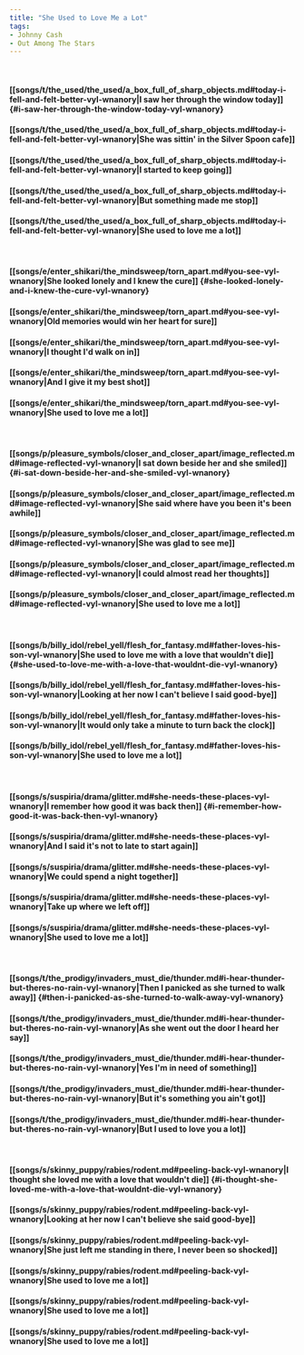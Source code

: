```yaml
---
title: "She Used to Love Me a Lot"
tags:
- Johnny Cash
- Out Among The Stars
---
```

&nbsp;
#### [[songs/t/the_used/the_used/a_box_full_of_sharp_objects.md#today-i-fell-and-felt-better-vyl-wnanory|I saw her through the window today]] {#i-saw-her-through-the-window-today-vyl-wnanory}
#### [[songs/t/the_used/the_used/a_box_full_of_sharp_objects.md#today-i-fell-and-felt-better-vyl-wnanory|She was sittin' in the Silver Spoon cafe]]
#### [[songs/t/the_used/the_used/a_box_full_of_sharp_objects.md#today-i-fell-and-felt-better-vyl-wnanory|I started to keep going]]
#### [[songs/t/the_used/the_used/a_box_full_of_sharp_objects.md#today-i-fell-and-felt-better-vyl-wnanory|But something made me stop]]
#### [[songs/t/the_used/the_used/a_box_full_of_sharp_objects.md#today-i-fell-and-felt-better-vyl-wnanory|She used to love me a lot]]
&nbsp;
#### [[songs/e/enter_shikari/the_mindsweep/torn_apart.md#you-see-vyl-wnanory|She looked lonely and I knew the cure]] {#she-looked-lonely-and-i-knew-the-cure-vyl-wnanory}
#### [[songs/e/enter_shikari/the_mindsweep/torn_apart.md#you-see-vyl-wnanory|Old memories would win her heart for sure]]
#### [[songs/e/enter_shikari/the_mindsweep/torn_apart.md#you-see-vyl-wnanory|I thought I'd walk on in]]
#### [[songs/e/enter_shikari/the_mindsweep/torn_apart.md#you-see-vyl-wnanory|And I give it my best shot]]
#### [[songs/e/enter_shikari/the_mindsweep/torn_apart.md#you-see-vyl-wnanory|She used to love me a lot]]
&nbsp;
#### [[songs/p/pleasure_symbols/closer_and_closer_apart/image_reflected.md#image-reflected-vyl-wnanory|I sat down beside her and she smiled]] {#i-sat-down-beside-her-and-she-smiled-vyl-wnanory}
#### [[songs/p/pleasure_symbols/closer_and_closer_apart/image_reflected.md#image-reflected-vyl-wnanory|She said where have you been it's been awhile]]
#### [[songs/p/pleasure_symbols/closer_and_closer_apart/image_reflected.md#image-reflected-vyl-wnanory|She was glad to see me]]
#### [[songs/p/pleasure_symbols/closer_and_closer_apart/image_reflected.md#image-reflected-vyl-wnanory|I could almost read her thoughts]]
#### [[songs/p/pleasure_symbols/closer_and_closer_apart/image_reflected.md#image-reflected-vyl-wnanory|She used to love me a lot]]
&nbsp;
#### [[songs/b/billy_idol/rebel_yell/flesh_for_fantasy.md#father-loves-his-son-vyl-wnanory|She used to love me with a love that wouldn't die]] {#she-used-to-love-me-with-a-love-that-wouldnt-die-vyl-wnanory}
#### [[songs/b/billy_idol/rebel_yell/flesh_for_fantasy.md#father-loves-his-son-vyl-wnanory|Looking at her now I can't believe I said good-bye]]
#### [[songs/b/billy_idol/rebel_yell/flesh_for_fantasy.md#father-loves-his-son-vyl-wnanory|It would only take a minute to turn back the clock]]
#### [[songs/b/billy_idol/rebel_yell/flesh_for_fantasy.md#father-loves-his-son-vyl-wnanory|She used to love me a lot]]
&nbsp;
#### [[songs/s/suspiria/drama/glitter.md#she-needs-these-places-vyl-wnanory|I remember how good it was back then]] {#i-remember-how-good-it-was-back-then-vyl-wnanory}
#### [[songs/s/suspiria/drama/glitter.md#she-needs-these-places-vyl-wnanory|And I said it's not to late to start again]]
#### [[songs/s/suspiria/drama/glitter.md#she-needs-these-places-vyl-wnanory|We could spend a night together]]
#### [[songs/s/suspiria/drama/glitter.md#she-needs-these-places-vyl-wnanory|Take up where we left off]]
#### [[songs/s/suspiria/drama/glitter.md#she-needs-these-places-vyl-wnanory|She used to love me a lot]]
&nbsp;
#### [[songs/t/the_prodigy/invaders_must_die/thunder.md#i-hear-thunder-but-theres-no-rain-vyl-wnanory|Then I panicked as she turned to walk away]] {#then-i-panicked-as-she-turned-to-walk-away-vyl-wnanory}
#### [[songs/t/the_prodigy/invaders_must_die/thunder.md#i-hear-thunder-but-theres-no-rain-vyl-wnanory|As she went out the door I heard her say]]
#### [[songs/t/the_prodigy/invaders_must_die/thunder.md#i-hear-thunder-but-theres-no-rain-vyl-wnanory|Yes I'm in need of something]]
#### [[songs/t/the_prodigy/invaders_must_die/thunder.md#i-hear-thunder-but-theres-no-rain-vyl-wnanory|But it's something you ain't got]]
#### [[songs/t/the_prodigy/invaders_must_die/thunder.md#i-hear-thunder-but-theres-no-rain-vyl-wnanory|But I used to love you a lot]]
&nbsp;
#### [[songs/s/skinny_puppy/rabies/rodent.md#peeling-back-vyl-wnanory|I thought she loved me with a love that wouldn't die]] {#i-thought-she-loved-me-with-a-love-that-wouldnt-die-vyl-wnanory}
#### [[songs/s/skinny_puppy/rabies/rodent.md#peeling-back-vyl-wnanory|Looking at her now I can't believe she said good-bye]]
#### [[songs/s/skinny_puppy/rabies/rodent.md#peeling-back-vyl-wnanory|She just left me standing in there, I never been so shocked]]
#### [[songs/s/skinny_puppy/rabies/rodent.md#peeling-back-vyl-wnanory|She used to love me a lot]]
#### [[songs/s/skinny_puppy/rabies/rodent.md#peeling-back-vyl-wnanory|She used to love me a lot]]
#### [[songs/s/skinny_puppy/rabies/rodent.md#peeling-back-vyl-wnanory|She used to love me a lot]]
